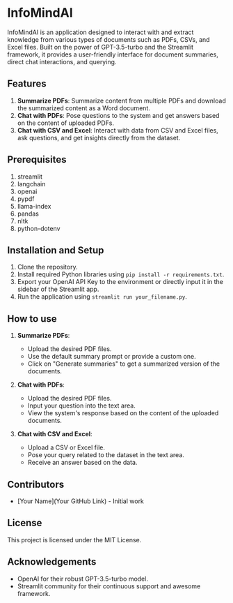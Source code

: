 # InfoMindAI

InfoMindAI is an application designed to interact with and extract knowledge from various types of documents such as PDFs, CSVs, and Excel files. Built on the power of GPT-3.5-turbo and the Streamlit framework, it provides a user-friendly interface for document summaries, direct chat interactions, and querying.

## Features

1. **Summarize PDFs**: Summarize content from multiple PDFs and download the summarized content as a Word document.
2. **Chat with PDFs**: Pose questions to the system and get answers based on the content of uploaded PDFs.
3. **Chat with CSV and Excel**: Interact with data from CSV and Excel files, ask questions, and get insights directly from the dataset.

## Prerequisites
1. streamlit
2. langchain
3. openai
4. pypdf
5. llama-index
6. pandas
7. nltk
8. python-dotenv
## Installation and Setup

1. Clone the repository.
2. Install required Python libraries using `pip install -r requirements.txt`.
3. Export your OpenAI API Key to the environment or directly input it in the sidebar of the Streamlit app.
4. Run the application using `streamlit run your_filename.py`.

## How to use

1. **Summarize PDFs**:
    - Upload the desired PDF files.
    - Use the default summary prompt or provide a custom one.
    - Click on "Generate summaries" to get a summarized version of the documents. 

2. **Chat with PDFs**:
    - Upload the desired PDF files.
    - Input your question into the text area.
    - View the system's response based on the content of the uploaded documents.

3. **Chat with CSV and Excel**:
    - Upload a CSV or Excel file.
    - Pose your query related to the dataset in the text area.
    - Receive an answer based on the data.

## Contributors

- [Your Name](Your GitHub Link) - Initial work

## License

This project is licensed under the MIT License.

## Acknowledgements

- OpenAI for their robust GPT-3.5-turbo model.
- Streamlit community for their continuous support and awesome framework.

